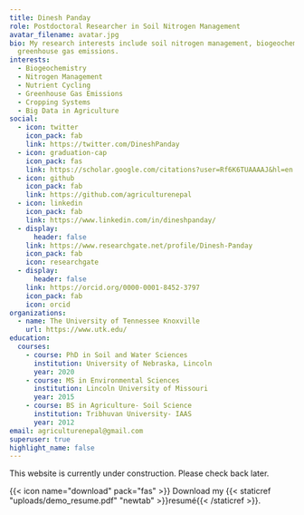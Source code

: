 ```yaml
---
title: Dinesh Panday
role: Postdoctoral Researcher in Soil Nitrogen Management
avatar_filename: avatar.jpg
bio: My research interests include soil nitrogen management, biogeochemistry and
  greenhouse gas emissions.
interests:
  - Biogeochemistry
  - Nitrogen Management
  - Nutrient Cycling
  - Greenhouse Gas Emissions
  - Cropping Systems
  - Big Data in Agriculture
social:
  - icon: twitter
    icon_pack: fab
    link: https://twitter.com/DineshPanday
  - icon: graduation-cap
    icon_pack: fas
    link: https://scholar.google.com/citations?user=Rf6K6TUAAAAJ&hl=en
  - icon: github
    icon_pack: fab
    link: https://github.com/agriculturenepal
  - icon: linkedin
    icon_pack: fab
    link: https://www.linkedin.com/in/dineshpanday/
  - display:
      header: false
    link: https://www.researchgate.net/profile/Dinesh-Panday
    icon_pack: fab
    icon: researchgate
  - display:
      header: false
    link: https://orcid.org/0000-0001-8452-3797
    icon_pack: fab
    icon: orcid
organizations:
  - name: The University of Tennessee Knoxville
    url: https://www.utk.edu/
education:
  courses:
    - course: PhD in Soil and Water Sciences
      institution: University of Nebraska, Lincoln
      year: 2020
    - course: MS in Environmental Sciences
      institution: Lincoln University of Missouri
      year: 2015
    - course: BS in Agriculture- Soil Science
      institution: Tribhuvan University- IAAS
      year: 2012
email: agriculturenepal@gmail.com
superuser: true
highlight_name: false
---
```

This website is currently under construction. Please check back later. 

{{< icon name="download" pack="fas" >}} Download my {{< staticref "uploads/demo_resume.pdf" "newtab" >}}resumé{{< /staticref >}}.